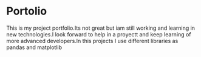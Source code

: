 # Portolio
This is my project portfolio.Its not great but iam still working and learning in new technologies.I look forward to help in a proyectt and keep learning of more advanced developers.In this projects I use different libraries as pandas and matplotlib
